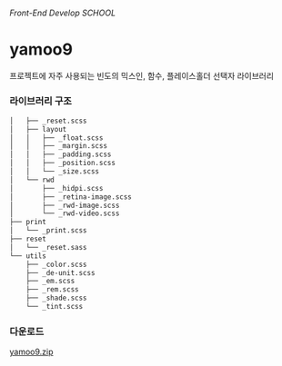 ###### Front-End Develop SCHOOL

# yamoo9

프로젝트에 자주 사용되는 빈도의 믹스인, 함수, 플레이스홀더 선택자 라이브러리

### 라이브러리 구조

```sh
│   ├── _reset.scss
│   ├── layout
│   │   ├── _float.scss
│   │   ├── _margin.scss
│   │   ├── _padding.scss
│   │   ├── _position.scss
│   │   └── _size.scss
│   └── rwd
│       ├── _hidpi.scss
│       ├── _retina-image.scss
│       ├── _rwd-image.scss
│       └── _rwd-video.scss
├── print
│   └── _print.scss
├── reset
│   └── _reset.sass
└── utils
    ├── _color.scss
    ├── _de-unit.scss
    ├── _em.scss
    ├── _rem.scss
    ├── _shade.scss
    └── _tint.scss
```

### 다운로드

[yamoo9.zip](../lib/yamoo9.zip)